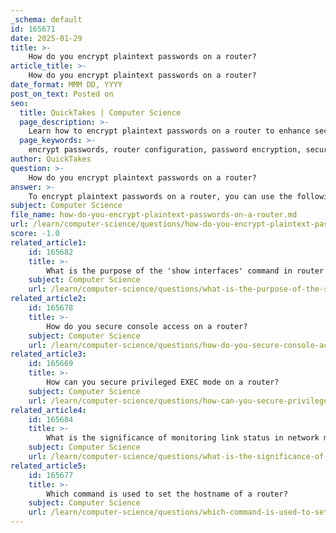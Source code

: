 ```yaml
---
_schema: default
id: 165671
date: 2025-01-29
title: >-
    How do you encrypt plaintext passwords on a router?
article_title: >-
    How do you encrypt plaintext passwords on a router?
date_format: MMM DD, YYYY
post_on_text: Posted on
seo:
  title: QuickTakes | Computer Science
  page_description: >-
    Learn how to encrypt plaintext passwords on a router to enhance security, including necessary commands and steps for configuration.
  page_keywords: >-
    encrypt passwords, router configuration, password encryption, secure passwords, network security, console password, VTY password, enable secret, command line, router setup
author: QuickTakes
question: >-
    How do you encrypt plaintext passwords on a router?
answer: >-
    To encrypt plaintext passwords on a router, you can use the following command in the router's configuration mode:\n\n```plaintext\nRouter(config)# service password encryption\n```\n\nThis command enables the encryption of all plaintext passwords stored in the router's configuration file, enhancing security by preventing unauthorized users from viewing sensitive password information.\n\n### Steps to Encrypt Passwords on a Router:\n\n1. **Access the Router**: Connect to your router using a console cable or SSH/Telnet.\n2. **Enter Global Configuration Mode**: After logging in, enter privileged EXEC mode by typing `enable`, and then enter global configuration mode with the command:\n   ```plaintext\n   Router# configure terminal\n   ```\n3. **Enable Password Encryption**: Use the command mentioned above to encrypt passwords:\n   ```plaintext\n   Router(config)# service password encryption\n   ```\n4. **Set Passwords**: Configure your passwords for console, VTY, and enable mode as needed. For example:\n   ```plaintext\n   Router(config)# line console 0\n   Router(config-line)# password your_console_password\n   Router(config-line)# login\n   Router(config-line)# exit\n   Router(config)# line vty 0 4\n   Router(config-line)# password your_vty_password\n   Router(config-line)# login\n   Router(config-line)# exit\n   Router(config)# enable secret your_enable_password\n   ```\n5. **Save Configuration**: Finally, save your configuration to ensure that the changes persist after a reboot:\n   ```plaintext\n   Router# copy running-config startup-config\n   ```\n\n### Important Notes:\n- The `service password encryption` command does not provide strong encryption; it uses a reversible algorithm. For better security, consider using more secure methods such as SSH for remote access and using strong passwords.\n- Always ensure that your router's firmware is up to date to protect against vulnerabilities.\n\nBy following these steps, you can effectively encrypt plaintext passwords on your router, thereby enhancing the security of your network configuration.
subject: Computer Science
file_name: how-do-you-encrypt-plaintext-passwords-on-a-router.md
url: /learn/computer-science/questions/how-do-you-encrypt-plaintext-passwords-on-a-router
score: -1.0
related_article1:
    id: 165682
    title: >-
        What is the purpose of the 'show interfaces' command in router verification?
    subject: Computer Science
    url: /learn/computer-science/questions/what-is-the-purpose-of-the-show-interfaces-command-in-router-verification
related_article2:
    id: 165678
    title: >-
        How do you secure console access on a router?
    subject: Computer Science
    url: /learn/computer-science/questions/how-do-you-secure-console-access-on-a-router
related_article3:
    id: 165669
    title: >-
        How can you secure privileged EXEC mode on a router?
    subject: Computer Science
    url: /learn/computer-science/questions/how-can-you-secure-privileged-exec-mode-on-a-router
related_article4:
    id: 165684
    title: >-
        What is the significance of monitoring link status in network management?
    subject: Computer Science
    url: /learn/computer-science/questions/what-is-the-significance-of-monitoring-link-status-in-network-management
related_article5:
    id: 165677
    title: >-
        Which command is used to set the hostname of a router?
    subject: Computer Science
    url: /learn/computer-science/questions/which-command-is-used-to-set-the-hostname-of-a-router
---
```


&nbsp;